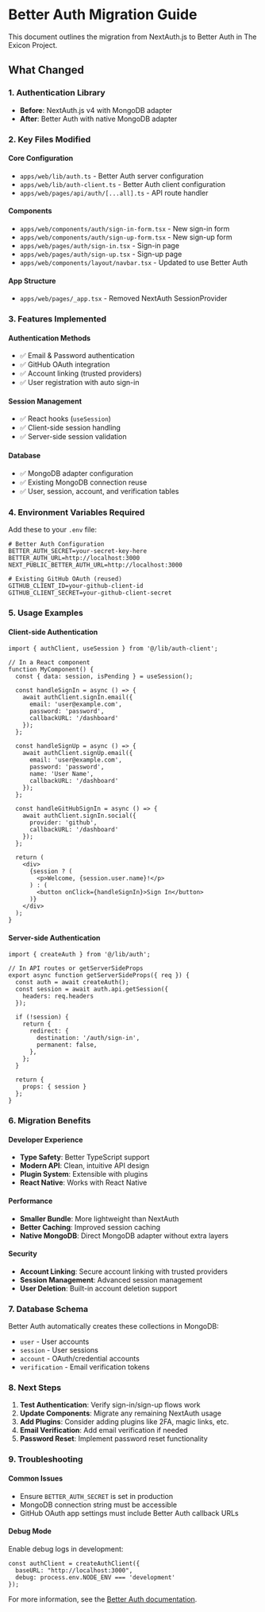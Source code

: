 # Better Auth Migration Guide

This document outlines the migration from NextAuth.js to Better Auth in The Exicon Project.

## What Changed

### 1. Authentication Library
- **Before**: NextAuth.js v4 with MongoDB adapter
- **After**: Better Auth with native MongoDB adapter

### 2. Key Files Modified

#### Core Configuration
- `apps/web/lib/auth.ts` - Better Auth server configuration
- `apps/web/lib/auth-client.ts` - Better Auth client configuration
- `apps/web/pages/api/auth/[...all].ts` - API route handler

#### Components
- `apps/web/components/auth/sign-in-form.tsx` - New sign-in form
- `apps/web/components/auth/sign-up-form.tsx` - New sign-up form
- `apps/web/pages/auth/sign-in.tsx` - Sign-in page
- `apps/web/pages/auth/sign-up.tsx` - Sign-up page
- `apps/web/components/layout/navbar.tsx` - Updated to use Better Auth

#### App Structure
- `apps/web/pages/_app.tsx` - Removed NextAuth SessionProvider

### 3. Features Implemented

#### Authentication Methods
- ✅ Email & Password authentication
- ✅ GitHub OAuth integration
- ✅ Account linking (trusted providers)
- ✅ User registration with auto sign-in

#### Session Management
- ✅ React hooks (`useSession`)
- ✅ Client-side session handling
- ✅ Server-side session validation

#### Database
- ✅ MongoDB adapter configuration
- ✅ Existing MongoDB connection reuse
- ✅ User, session, account, and verification tables

### 4. Environment Variables Required

Add these to your `.env` file:

```env
# Better Auth Configuration
BETTER_AUTH_SECRET=your-secret-key-here
BETTER_AUTH_URL=http://localhost:3000
NEXT_PUBLIC_BETTER_AUTH_URL=http://localhost:3000

# Existing GitHub OAuth (reused)
GITHUB_CLIENT_ID=your-github-client-id
GITHUB_CLIENT_SECRET=your-github-client-secret
```

### 5. Usage Examples

#### Client-side Authentication
```tsx
import { authClient, useSession } from '@/lib/auth-client';

// In a React component
function MyComponent() {
  const { data: session, isPending } = useSession();
  
  const handleSignIn = async () => {
    await authClient.signIn.email({
      email: 'user@example.com',
      password: 'password',
      callbackURL: '/dashboard'
    });
  };
  
  const handleSignUp = async () => {
    await authClient.signUp.email({
      email: 'user@example.com',
      password: 'password',
      name: 'User Name',
      callbackURL: '/dashboard'
    });
  };
  
  const handleGitHubSignIn = async () => {
    await authClient.signIn.social({
      provider: 'github',
      callbackURL: '/dashboard'
    });
  };
  
  return (
    <div>
      {session ? (
        <p>Welcome, {session.user.name}!</p>
      ) : (
        <button onClick={handleSignIn}>Sign In</button>
      )}
    </div>
  );
}
```

#### Server-side Authentication
```tsx
import { createAuth } from '@/lib/auth';

// In API routes or getServerSideProps
export async function getServerSideProps({ req }) {
  const auth = await createAuth();
  const session = await auth.api.getSession({
    headers: req.headers
  });
  
  if (!session) {
    return {
      redirect: {
        destination: '/auth/sign-in',
        permanent: false,
      },
    };
  }
  
  return {
    props: { session }
  };
}
```

### 6. Migration Benefits

#### Developer Experience
- **Type Safety**: Better TypeScript support
- **Modern API**: Clean, intuitive API design
- **Plugin System**: Extensible with plugins
- **React Native**: Works with React Native

#### Performance
- **Smaller Bundle**: More lightweight than NextAuth
- **Better Caching**: Improved session caching
- **Native MongoDB**: Direct MongoDB adapter without extra layers

#### Security
- **Account Linking**: Secure account linking with trusted providers
- **Session Management**: Advanced session management
- **User Deletion**: Built-in account deletion support

### 7. Database Schema

Better Auth automatically creates these collections in MongoDB:
- `user` - User accounts
- `session` - User sessions
- `account` - OAuth/credential accounts
- `verification` - Email verification tokens

### 8. Next Steps

1. **Test Authentication**: Verify sign-in/sign-up flows work
2. **Update Components**: Migrate any remaining NextAuth usage
3. **Add Plugins**: Consider adding plugins like 2FA, magic links, etc.
4. **Email Verification**: Add email verification if needed
5. **Password Reset**: Implement password reset functionality

### 9. Troubleshooting

#### Common Issues
- Ensure `BETTER_AUTH_SECRET` is set in production
- MongoDB connection string must be accessible
- GitHub OAuth app settings must include Better Auth callback URLs

#### Debug Mode
Enable debug logs in development:
```tsx
const authClient = createAuthClient({
  baseURL: "http://localhost:3000",
  debug: process.env.NODE_ENV === 'development'
});
```

For more information, see the [Better Auth documentation](https://better-auth.com/docs). 